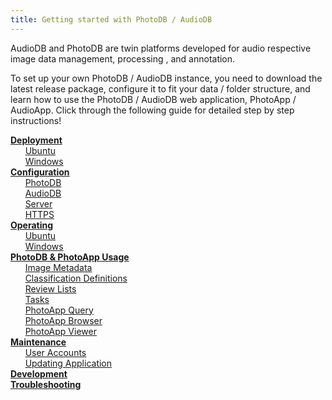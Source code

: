 ```yaml
---
title: Getting started with PhotoDB / AudioDB
---
```


AudioDB and PhotoDB are twin platforms developed for audio respective image data management, processing , and annotation. 

To set up your own PhotoDB / AudioDB instance, you need to download the latest release package, configure it to fit your data / folder structure, and learn how to use the PhotoDB / AudioDB web application, PhotoApp / AudioApp. Click through the following guide for detailed step by step instructions!

[**Deployment**](deployment.md)  
&nbsp;&nbsp;&nbsp;&nbsp;&nbsp;&nbsp;[Ubuntu](/photodb_documentation/deployment/deployment_ubuntu.html)  
&nbsp;&nbsp;&nbsp;&nbsp;&nbsp;&nbsp;[Windows](/photodb_documentation/deployment/deployment_windows.html)  
[**Configuration**](configuration.md)  
&nbsp;&nbsp;&nbsp;&nbsp;&nbsp;&nbsp;[PhotoDB](/photodb_documentation/configuration/PhotoDB.html)  
&nbsp;&nbsp;&nbsp;&nbsp;&nbsp;&nbsp;[AudioDB](/photodb_documentation/configuration/AUdioDB.html)  
&nbsp;&nbsp;&nbsp;&nbsp;&nbsp;&nbsp;[Server](/photodb_documentation/configuration/server.html)  
&nbsp;&nbsp;&nbsp;&nbsp;&nbsp;&nbsp;[HTTPS](/photodb_documentation/configuration/https.html)  
[**Operating**](operating.md)  
&nbsp;&nbsp;&nbsp;&nbsp;&nbsp;&nbsp;[Ubuntu](/photodb_documentation/operating/operating_ubuntu.html)  
&nbsp;&nbsp;&nbsp;&nbsp;&nbsp;&nbsp;[Windows](/photodb_documentation/operating/operating_windows.html)  
[**PhotoDB & PhotoApp Usage**](usage.md)  
&nbsp;&nbsp;&nbsp;&nbsp;&nbsp;&nbsp;[Image Metadata](/photodb_documentation/usage/metadata.html)  
&nbsp;&nbsp;&nbsp;&nbsp;&nbsp;&nbsp;[Classification Definitions](/photodb_documentation/usage/classification_definition.html)  
&nbsp;&nbsp;&nbsp;&nbsp;&nbsp;&nbsp;[Review Lists](/photodb_documentation/usage/review_lists.html)  
&nbsp;&nbsp;&nbsp;&nbsp;&nbsp;&nbsp;[Tasks](/photodb_documentation/usage/tasks.html)  
&nbsp;&nbsp;&nbsp;&nbsp;&nbsp;&nbsp;[PhotoApp Query](/photodb_documentation/usage/photoapp_query.html)  
&nbsp;&nbsp;&nbsp;&nbsp;&nbsp;&nbsp;[PhotoApp Browser](/photodb_documentation/usage/photoapp_browser.html)  
&nbsp;&nbsp;&nbsp;&nbsp;&nbsp;&nbsp;[PhotoApp Viewer](/photodb_documentation/usage/photoapp_viewer.html)  
[**Maintenance**](maintenance.md)  
&nbsp;&nbsp;&nbsp;&nbsp;&nbsp;&nbsp;[User Accounts](/photodb_documentation/maintenance/user_accounts.html)  
&nbsp;&nbsp;&nbsp;&nbsp;&nbsp;&nbsp;[Updating Application](/photodb_documentation/maintenance/updating_application.html)  
[**Development**](development.md)  
[**Troubleshooting**](troubleshooting.md)